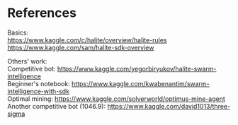 # References
Basics:  
https://www.kaggle.com/c/halite/overview/halite-rules  
https://www.kaggle.com/sam/halite-sdk-overview  

Others' work:  
Competitive bot: https://www.kaggle.com/yegorbiryukov/halite-swarm-intelligence  
Beginner's notebook: https://www.kaggle.com/kwabenantim/swarm-intelligence-with-sdk  
Optimal mining: https://www.kaggle.com/solverworld/optimus-mine-agent  
Another competitive bot (1046.9): https://www.kaggle.com/david1013/three-sigma  
